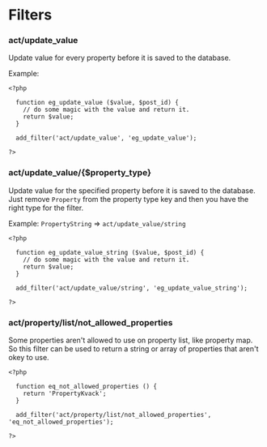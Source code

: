 # Filters

### act/update_value

Update value for every property before it is saved to the database.

Example:

```
<?php

  function eg_update_value ($value, $post_id) {
    // do some magic with the value and return it.
    return $value;
  }
  
  add_filter('act/update_value', 'eg_update_value');
  
?>
```

### act/update_value/{$property_type}

Update value for the specified property before it is saved to the database. Just remove `Property` from the property type key and then you have the right type for the filter.

Example: `PropertyString` => `act/update_value/string`

```
<?php

  function eg_update_value_string ($value, $post_id) {
    // do some magic with the value and return it.
    return $value;
  }

  add_filter('act/update_value/string', 'eg_update_value_string');

?>
```

### act/property/list/not_allowed_properties

Some properties aren't allowed to use on property list, like property map. So this filter can be used to return a string or array of properties that aren't okey to use.

```
<?php

  function eq_not_allowed_properties () {
    return 'PropertyKvack';
  }
  
  add_filter('act/property/list/not_allowed_properties', 'eq_not_allowed_properties');
  
?>
```